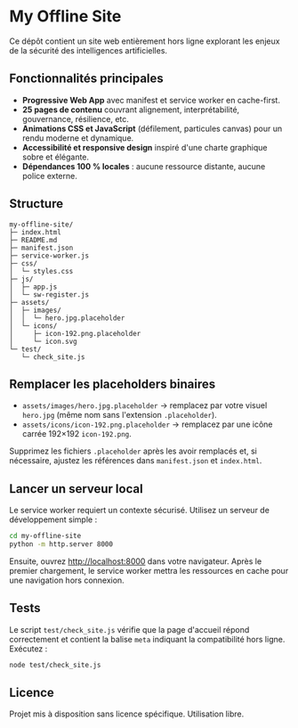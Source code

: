 # My Offline Site

Ce dépôt contient un site web entièrement hors ligne explorant les enjeux de la sécurité des intelligences artificielles.

## Fonctionnalités principales
- **Progressive Web App** avec manifest et service worker en cache-first.
- **25 pages de contenu** couvrant alignement, interprétabilité, gouvernance, résilience, etc.
- **Animations CSS et JavaScript** (défilement, particules canvas) pour un rendu moderne et dynamique.
- **Accessibilité et responsive design** inspiré d'une charte graphique sobre et élégante.
- **Dépendances 100 % locales** : aucune ressource distante, aucune police externe.

## Structure
```
my-offline-site/
├─ index.html
├─ README.md
├─ manifest.json
├─ service-worker.js
├─ css/
│  └─ styles.css
├─ js/
│  ├─ app.js
│  └─ sw-register.js
├─ assets/
│  ├─ images/
│  │  └─ hero.jpg.placeholder
│  └─ icons/
│     ├─ icon-192.png.placeholder
│     └─ icon.svg
└─ test/
   └─ check_site.js
```

## Remplacer les placeholders binaires

- `assets/images/hero.jpg.placeholder` → remplacez par votre visuel `hero.jpg` (même nom sans l'extension `.placeholder`).
- `assets/icons/icon-192.png.placeholder` → remplacez par une icône carrée 192×192 `icon-192.png`.

Supprimez les fichiers `.placeholder` après les avoir remplacés et, si nécessaire, ajustez les références dans `manifest.json` et `index.html`.

## Lancer un serveur local

Le service worker requiert un contexte sécurisé. Utilisez un serveur de développement simple :

```bash
cd my-offline-site
python -m http.server 8000
```

Ensuite, ouvrez [http://localhost:8000](http://localhost:8000) dans votre navigateur. Après le premier chargement, le service worker mettra les ressources en cache pour une navigation hors connexion.

## Tests
Le script `test/check_site.js` vérifie que la page d'accueil répond correctement et contient la balise `meta` indiquant la compatibilité hors ligne. Exécutez :

```bash
node test/check_site.js
```

## Licence
Projet mis à disposition sans licence spécifique. Utilisation libre.
